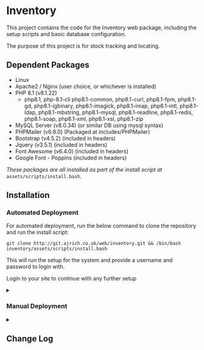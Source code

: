 # Inventory

This project contains the code for the Inventory web package, including the setup scripts and basic database configuration.

The purpose of this project is for stock tracking and locating.

## Dependent Packages
- Linux 
- Apache2 / Nginx (user choice, or whichever is installed)
- PHP 8.1 (v8.1.22)
    - php8.1, php-8.1-cli php8.1-common, php8.1-curl, php8.1-fpm, php8.1-gd, php8.1-igbinary, php8.1-imagick, php8.1-imap, php8.1-intl, php8.1-ldap, php8.1-mbstring, php8.1-mysql, php8.1-readline, php8.1-redis, php8.1-soap, php8.1-xml, php8.1-xsl, php8.1-zip
- MySQL Server (v8.0.34) (or similar DB using mysql syntax)
- PHPMailer (v6.8.0) (Packaged at includes/PHPMailer)
- Bootstrap (v4.5.2) (included in headers)
- Jquery (v3.5.1) (included in headers)
- Font Awesome (v6.4.0) (included in headers)
- Google Font - Poppins (included in headers)

*These packages are all installed as part of the install script at* `assets/scripts/install.bash`*.*

## Installation
### Automated Deployment
For automated deployment, run the below command to clone the repository and run the install script:

`git clone http://git.ajrich.co.uk/web/inventory.git && /bin/bash inventory/assets/scripts/install.bash`

This will run the setup for the system and provide a username and password to login with.

Login to your site to continue with any further setup

<details>
<summary><h3>Manual Deployment</h3></summary>
For manual deployment, it requires all packages to be installed manually and the database to be configured and setup correctly.

Clone the repo first, and the follow the below steps.
`git clone http://git.ajrich.co.uk/web/inventory.git`

1. Update your packages and install them if you are confident they are okay to be updated

    `sudo apt update`

    `sudo apt upgrade`

2. Install PHP 8.1 and all dependencies required

    a. Install the PHP repository

    ```
    sudo apt install lsb-release ca-certificates apt-transport-https software-properties-common -y
    sudo add-apt-repository ppa:ondrej/php
    sudo add-apt-repository ppa:ondrej/nginx-mainline
    sudo add-apt-repository ppa:ondrej/apache2
    sudo apt update 
    ```

    b. Install the package and dependencies
    ```
    sudo apt install -y php8.1 php8.1-cli php8.1-common php8.1-curl php8.1-fpm php8.1-gd php8.1-igbinary php8.1-imagick php8.1-imap php8.1-intl php8.1-ldap php8.1-mbstring php8.1-mysql php8.1-readline php8.1-redis php8.1-soap php8.1-xml php8.1-xsl php8.1-zip
    ```

3. Install MySQL Server and run first setup

    ``` 
    sudo apt install mysql-server 

    sudo mysql_secure_installation
    ```
    *Make sure to set a root password and not leave it blank.*

4. Install your preferred web server (apache2 and nginx are both supported here, but this can be adapted)

    ```
    sudo apt install apache2
    ```
    or
    ```
    sudo apt install nginx
    ```

5. Setup Database

    - Confirm there is no database named 'inventory'

        ```
        mysql -u root -p

        USE inventory;
        quit;
        ```

        If mysql throws an error, the database doesnt exist. This is what we want. 
        If it does exist, it will be overwritten.
    
    - Run the MySQL DB setup
    
        *we will navigate to the downloaded git repo*

        ```
        cd inventory

        mysql -u root < assets/sql/db_setup.sql
        ```

    - Run the extras script to fill in the required tables with the information they need.

        *This script creates the required fields for the config and config_default tables, also setting the auto-increment values*

        ```
        mysql -u root < assets/sql/db_extras.sql
        ```
    
    - Create a user for the database to verify against

        We will first check if a user exists under the name 'inventory'.

        ```
        mysql -u root -p
        
        SELECT User, Host FROM mysql.user WHERE User='inventory' AND Host='localhost';
        ```

        If no rows are returned, we will add a new user. 
        If there are rows, we will either need to know the current password, or drop the user.

        Select the relevant option:

        <details>
        <summary><h5>No user found, create new</h5></summary>

        - Create the new user, replacing `[SECRET PASSWORD]` with your password

        ```
        CREATE USER 'inventory'@'localhost' IDENTIFIED BY '[SECRET PASSWORD]';
        GRANT ALL PRIVILEGES ON inventory.* TO 'inventory'@'localhost';
        FLUSH PRIVILEGES;
        quit;
        ```

        </details>

        <details>
        <summary><h5>User exists and password known</h5></summary>

        - Grant the user permissions.

        ```
        GRANT ALL PRIVILEGES ON inventory.* TO 'inventory'@'localhost';
        FLUSH PRIVILEGES;
        quit;
        ```

        </details>

        <details>
        <summary><h5>User exists and needs to be dropped</h5></summary>

        - Drop the user

        ```
        DROP USER 'inventory'@'localhost';
        FLUSH PRIVILEGES;
        quit;
        ```

        - Create the new user, replacing `[SECRET PASSWORD]` with your password

        ```
        CREATE USER 'inventory'@'localhost' IDENTIFIED BY '[SECRET PASSWORD]';
        GRANT ALL PRIVILEGES ON inventory.* TO 'inventory'@'localhost';
        FLUSH PRIVILEGES;
        quit;
        ```

        </details>

    - Confirm you can login and access the database

        ```
        mysql -u inventory -p
        
        USE inventory;
        SELECT * FROM config_default;
        ```

        If you get data returned from this and no errors it all worked as expected.
    
    - Update the database connection php file with your new credentials

        Edit `includes/dbh.inc.php` and change the below to your new info:

        ```
        $dBUsername = 'admin';
        $dBPassword = 'admin';
        ```

        e.g.

        ```
        $dBUsername = 'inventory';
        $dBPassword = 'SecretSpecialPassword';
        ```

    - Create and update the root user password for your initial user
        Select a password for your initial root user.
        This will be prompted to be changed once you first log in.

        Generate your hashed password with the below, replacing `[SECRET PASSWORD]` with your password:

        ```
        php -r "echo password_hash('[SECRET PASSWORD]', PASSWORD_DEFAULT); echo\"\n\";"
        ```

        Run the below to add your first user, replacing `[PASSWORD HASH]` with your hashed password from above:

        ```
        mysql -u inventory -p

        INSERT INTO inventory.users (id, username, first_name, last_name, email, auth, role_id, enabled, password_expired, password) 
            VALUES (1, 'root', 'root', 'root', 'root@$hostname', 'local', 0, 1, 1, '[PASSWORD HASH]]');
        UPDATE inventory.users SET id=0 where id=1;
        ALTER TABLE inventory.users AUTO_INCREMENT = 1;
        ```

6. Decide on your web URL

    We need a base URL for the site to be located at (e.g. inventory.domain.com)

    Update the config with this url, replacing `[WEB DOMAIN]` with your domain name/url:

    ```
    mysql -u inventory -p

    UPDATE config SET base_url='[WEB DOMAIN]' WHERE id=1;
    quit;
    ```

7. Move your files to your web server/desired location

    *Make sure you are already in the downloaded repo folder*

    Replace `new/folder/location/` to the folder you want your server hosted from (e.g. /var/www/html/inventory/) including the trailing /

    ```
    sudo cp -a . /new/folder/location/
    ```

    Set the permissions for your new folder location

    ```
    sudo chown -R www-data:www-data /new/folder/location/
    sudo chmod go-rwx /new/folder/location/
    ```

8. Web config setup

    We first need to decide whether we will use SSL for this. 

    <details>
    <summary><h5>No SSL</h5></summary>
    Make a note of your file locations

    <details>
    <summary>Apache</summary>
    - Run the below to create the config, replacing `[DOMAIN NAME]` and `[LOCATION]` with your domain name and fodler location

    ```
    web_domain='[DOMAIN NAME]'
    folder_name='[LOCATION]'

    cat > /etc/apache2/sites-available/$web_domain.conf <<EOL
    <VirtualHost *:80>
        ServerName $web_domain
        DocumentRoot $folder_name

        <Directory $folder_name>
            Options Indexes FollowSymLinks MultiViews
            AllowOverride All
            Require all granted
        </Directory>
    </VirtualHost>
    EOL
    ```
    - Enable the site

    ```
    sudo a2ensite $web_domain.conf
    sudo systemctl reload apache2
    ```

    </details>

    <details>
    <summary>Nginx</summary>
    - Run the below to create the config, replacing `[DOMAIN NAME]` and `[LOCATION]` with your domain name and fodler location

    ```
    cat > /etc/nginx/sites-available/$web_domain <<EOL
    server {
        listen 80;
        server_name $web_domain;

        root $folder_name;
        index index.php index.html;

        location / {
            try_files $uri $uri/ /index.php?$query_string;
        }

        location ~ \.php$ {
            include fastcgi_params;
            fastcgi_pass unix:/var/run/php/php8.1-fpm.sock;
            fastcgi_index index.php;
            fastcgi_param SCRIPT_FILENAME $document_root$fastcgi_script_name;
        }
    }
    EOL
    ```

    - Enable the site

    ```
    sudo ln -s /etc/nginx/sites-available/$web_domain /etc/nginx/sites-enabled/
    sudo systemctl reload nginx
    ```
        
    </details>

    </details>

    <details>
    <summary><h5>Using SSL</h5></summary>
    <em>This assumes you have an SSL certificate and will not cover LetsEncrypt but it can be used for your cert if needed.</em>

    Make a note of your SSL key and certificate file locations

    <details>
    <summary>Apache</summary>
    - Run the below, replacing `[DOMAIN NAME]`, `[LOCATION]`, `[SSL KEY]` and `[SSL CERT]` with your domain name, folder location, ssl key location and ssl cert location.

    ```
    web_domain='[DOMAIN NAME]'
    folder_name='[LOCATION]'
    ssl_certificate='[SSL CERT]'
    ssl_key='[SSL KEY]'

    cat > /etc/apache2/sites-available/$web_domain.conf <<EOL
    <VirtualHost *:80>
        ServerName $web_domain
        DocumentRoot $folder_name

        <Directory $folder_name>
            Options Indexes FollowSymLinks MultiViews
            AllowOverride All
            Require all granted
        </Directory>

        Redirect permanent / https://$web_domain/
    </VirtualHost>

    <VirtualHost *:443>
        ServerName $web_domain
        DocumentRoot $folder_name

        <Directory $folder_name>
            Options Indexes FollowSymLinks MultiViews
            AllowOverride All
            Require all granted
        </Directory>

        SSLEngine on
        SSLCertificateFile $ssl_certificate
        SSLCertificateKeyFile $ssl_key

        Redirect permanent / https://$web_domain/
    </VirtualHost>
    EOL
    ```

    - Enable to appropriate modules and enable the site

    ```
    sudo enable_ssl_apache
    sudo a2enmod ssl
    sudo a2enmod rewrite
    sudo systemctl restart apache2
    sudo a2ensite $web_domain.conf
    sudo systemctl reload apache2
    ```

    </details>

    <details>
    <summary>Nginx</summary>
    - Run the below, replacing `[DOMAIN NAME]`, `[LOCATION]`, `[SSL KEY]` and `[SSL CERT]` with your domain name, folder location, ssl key location and ssl cert location.

    ```
    web_domain='[DOMAIN NAME]'
    folder_name='[LOCATION]'
    ssl_certificate='[SSL CERT]'
    ssl_key='[SSL KEY]'

    cat > /etc/nginx/sites-available/$web_domain <<EOL
    server {
        listen 80;
        server_name $web_domain;

        root $folder_name;
        index index.php index.html;

        location / {
            try_files $uri $uri/ /index.php?$query_string;
        }

        location ~ \.php$ {
            include fastcgi_params;
            fastcgi_pass unix:/var/run/php/php8.1-fpm.sock;
            fastcgi_index index.php;
            fastcgi_param SCRIPT_FILENAME $document_root$fastcgi_script_name;
        }

        return 301 https://$web_domain$request_uri;
    }

    server {
        listen 443 ssl;
        server_name $web_domain;

        root $folder_name;
        index index.php index.html;

        ssl_certificate $ssl_certificate;
        ssl_certificate_key $ssl_key;

        location / {
            try_files $uri $uri/ /index.php?$query_string;
        }

        location ~ \.php$ {
            include fastcgi_params;
            fastcgi_pass unix:/var/run/php/php8.1-fpm.sock;
            fastcgi_index index.php;
            fastcgi_param SCRIPT_FILENAME $document_root$fastcgi_script_name;
        }
    }
    EOL
    ```

    - Add a symlink for this file

    ```
    sudo enable_ssl_nginx
    sudo ln -s /etc/nginx/sites-available/$web_domain /etc/nginx/sites-enabled/
    sudo systemctl reload nginx
    ```

    </details>
    </details>

9. Login to your site to continue with any further setup
    Login to your newly setup site by connecting to the domain name in your browser

    e.g. https://inventory.domain.local/

    You will need to select "local" as your login type if the local toggle is shown on the login page
    LDAP will be enabled by default with a config in place, which will not work on your system.

    Login with the username 'root' and password created in step 5 (NOT the hashed password).

    You will be prompted to make your first Site / Area / Shelf for the system, so please add one. (these can be changed later)

    Head to the 'Admin' page from the navigation bar and configure your setup.

</details>

<details>
<summary><h2>Change Log</h2></summary>
<details>
<summary><h3>0.3.2-beta</h3></summary>
<h4>Beta release 0.3.2, Update scripts for version management</h4>

- Update script in place. Testing required for full version changing, but this will be more relevant when the database structure changes.
- Version and update checker added to the admin page. <<<<< THIS NEEDS DOING
- Added Stock Management section to admin page. This allows you to recover/restore deleted stock objects instead of creating new ones.
- Added Atrribute Management section to admin page. This allows you to delete and recover labels and manufacturers. This may extend in the future.
- Changelog event added to stock-new-properties.inc.php. This is for adding labels, manufacturers and locations.
- Added an impersonation feature for the root user only. This means the root user can become the user they select from the users list.
- Impersonation can be cancelled by clicking the button on the nav bar.
- Added new email notification for restoring deleted stock.
- Can now restore stock after deleting instead of re-creating the stock item again.
- Added responsehandler.inc.php page to handle errors/success responses from page redirects. This now means the file only need to be included on the page and a function placed where the output should be seen.
- Collected all current error messages hard coded into files and moved them to the response handler page.
- Stock page now shows items that are deleted. A new prompt shows up warning you it is deleted.
- Stock buttons are disabled when the stock item is deleted=1.

</details>
<details>
<summary><h3>0.3.1-beta</h3></summary>
<h4>Beta release 0.3.1, Script updates, swipe card login.</h4>

- Transaction include page styling corrected under pagination form
- Swipe card login now working. Testing pending once card reader is obtained.
- Card login page is now complete and working. Test buttons in place for passes until pass reader in place.
- Users with no theme saved can now login. Fixed the SQL query to make a LEFT JOIN for theme.
- DB install extras updated in db_extras.sql.
- Fulldump run and saved.
- Adjustments made to various pages based on installation bash script.
- Edit images button added back in to the stock edit page.
- Login page is now working for the card reader, still needs a full test but now doesnt try to login when pressing any button.
- MySQL scripts updated to add the needed info to the DB.
- Bash script updated with some more prompts and fixed the first prompt with a case instead of else if.
- Bash script now checks whether the base_url is correct and has some delay added in for the scripts to run.
- Admin global settings is now a more cleaned up table.
- Transactions now support cable_transaction table.
- Transaction include page now supports cable_transaction page.
- Updated cable_transaction table to now include the shelf_id. SQL queries updated.
- Added error checking from urls to the pages where they are needed and adjusted the error query strings to be more useful.
- Admin global settings restore defaults now restores the default theme too.
- Fixed some of the forms not working due to some mobile css format things. There might be some more to find yet.
- Corrected the README with correct PHP modules to match the install bash script
- Fixed the install bash script to install the correct modules based on testing. Now installs correctly.
- Added the start of an udpate script. This will be perfected in the next minor patch ready for the final release in 0.4.0-beta

</details>
<details>
<summary><h3>0.3.0-beta</h3></summary>
<h4>Beta release 0.3.0, Adjustments for mobile width and card reader tech.</h4>

- Mobile CSS in progress
- Some HTML elements are hidden/shown based on width.
- Admin page is not visible from mobile form factor unless the url is appended.
- New CSS added for mobile form factor.
- Nav now loads properl on mobile.
- Footer now loads differently on mobile.
- Index page now works on mobile. Less columns show to reduce clutter
- Cablestock page now works on mobile.
- Stock (view) page now works on mobile.
- Stock (add) page now works on mobile.
- Stock (remove) page now works on mobile.
- Stock (move) page now works on mobile.
- Stock (edit) page now works on mobile.
- Transactions inc now working on mobile, with page numbers becoming a select field.
- Index page pagination row is now longer being sorted with the rest of the table.
- Swipe card prompt now shows up on mobile form factor.
- Swipe card fields added to users table.
- Swipe cards can now be added on the profile page.
- Swipe cards can be re-assigned on the profile page.
- login-card.inc.php added to handle card logins.
- Swipe card assigning and re-assigning is handled in admin.inc.php.
- Swipe card de-assigning is handled in admin.inc.php.
- Bootstrap 4.5.2 CSS added in assets/css folder for redundancy.
- Email example added to Email Notification Settings section of admin page via AJAX.
- Some modification to the smtp.inc.php email template to allow it to be embedded in php page.

</details>
<details>
<summary><h3>0.2.1-beta</h3></summary>
<h4>Beta release 0.2.1, based on initial feedback.</h4>

- Added more themes. Theme CSS now has more properties which can be adjusted.
- Changelog page has been formatted better and now fills the page.
- Email notifications can now be disabled from the admin page. Each notification type is configurable, excpet them important things, like password resets.
- SMTP send_mail function has been updated to check if the notification type is enabled. All send_mail requests have been updated accordingly.
- Default theme selection now added to Global Settings of admin page
- Themes are now in their own table in the database and theme selection is now auto generated on pages.
- Theme test page added ad theme-test.php. This shows all relevant pages which are affected by the theme. The css can be edited, applied, downloaded and uploaded from here for new themes.
- About page added, accessible from the footer copyright.
- The http-headers.php is now merged into head.php. These were both being called at the same time so seemed pointless being split.
- Name and branding changes to StockBase. This might not be the final name.
- Footer can now be disabled from the $showFoot variable in foot.php - this will likely hidden on final release.
- Emails now have useful content in them. It used to be just numbers but now it gives relevant info.
- Mysql dumps updated.

</details>
<details>
<summary><h3>0.2.0-beta</h3></summary>
<h4>Beta release 0.2.0, based on initial feedback.</h4>

- Corrected the url redirects when a user tries to reach a page without being logged in. Logging in now redirects to the correct page.
- Removed the title and welcome message from the index page and cablestock pages.
- Moved the title into the Nav bar and linked it to the index page.
- Corrected the issue with the offset being negative when no items are found on the index sql query. Negative numbers now default to 0.
- Back button removed from the nav. This was creating loops where you couldnt actually go back.
- Changed the icon in the clear button to be the fa-ban icon and rotated it 90degrees
- Changed the serial number so it can now be copied but this may be going later down the line
- Stock page now allows you to edit individual rows in the item table. This allows the adding of new serial numbers which were missed.
- Images can be permenantly deleted from the admin page
- Cable stock now relates to shelves rather than just sites. This is now added correctly too.
- Stock page now hides irrelevant info for cables.
- Less important info is now under the "more info" section on the stock page.
- The "show 0 stock" button now ONLY shows 0 stock rows, now all rows.
- Corrected the cablestock searching and formatting.
- Dynamic searching is now in and working. Ajax based searching which updates on input.
- Can now search with more criteria on the home page.
- Images are now larger on the home page. This is copied throughout.
- Cablestock page now allows you to go to the stock properies page by clicking the cable name. This is the same as normal stock items, with less important info removed. 
- Can now change the image for cablestock with the above change.
- Label and Manufacturer are now select boxes rather than input because this makes more sense.
- Added deleted field to tables (item, stock, shelf, area etc) so that things can be tracked.
- Deleting stock when the stock count is 0, no longer deletes the row from the database and instead marks deleted as 1.
- Minimum stock count now checks against the site using the shelf of the object that the stock was removed from for the email notifications.
- Added a light theme (for those who no longer want their eyes), which can be enabled under the user profile section.
- Added more themes. Theme CSS now has more properties which can be adjusted.
- Email notification settings section added to admin page. This is a work in progress.
- Changelog section added to admin page. Moved from the hidden link and now shows 10 by default, with a link to the full page

</details>
<details>
<summary><h3>0.1.0-beta</h3></summary>
<h4>First beta test release of the system to be tested for install and running functionality</h4>

- Fully functioning changelog reachable from the secret admin menu - this will have a home eventually.
- Fully functional LDAP login system with failover host integration.
- Fully functional SMTP mail sending. All information is saved and pulled from the DB when requested.
- Fully customisable global settings, including logo, system name and banner colour.
- Email password resetting now possible and working.
- Bash install script implemented and fucntional. May need adapting as changes happen to the system.
- Email template created but could probably use some work.
- Stock editing, adding, removing and moving all functional to limited testing. Further testing needed.

<h5>Issues</h5>

- Some page redirects are not redirecting correctly and will be addressed when found.

</details>
</details>





